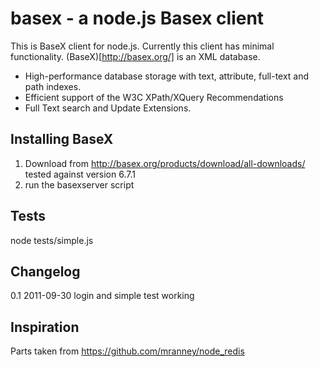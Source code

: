 basex - a node.js Basex client 
===========================

This is BaseX client for node.js. Currently this client has minimal functionality. 
(BaseX)[http://basex.org/] is an XML database. 
* High-performance database storage with text, attribute, full-text and path indexes.
* Efficient support of the W3C XPath/XQuery Recommendations 
* Full Text search and Update Extensions. 


## Installing BaseX
1. Download from http://basex.org/products/download/all-downloads/
tested against version 6.7.1
1. run the basexserver script

## Tests
node tests/simple.js

## Changelog
0.1 2011-09-30 login and simple test working

## Inspiration
Parts taken from https://github.com/mranney/node_redis
